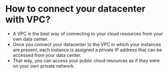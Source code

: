 # How to connect your datacenter with VPC?
- A VPC is the best way of connecting to your cloud resources from your own data center.
- Once you connect your datacenter to the VPC in which your instances are present, each instance is assigned a private IP address that can be accessed from your data center.
- That way, you can access your public cloud resources as if they were on your own private network.



